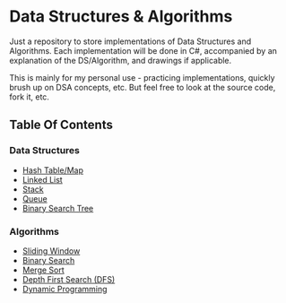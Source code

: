 # Data Structures & Algorithms

Just a repository to store implementations of Data Structures and Algorithms.
Each implementation will be done in C#, accompanied by an explanation of the DS/Algorithm, and drawings if applicable.

This is mainly for my personal use - practicing implementations, quickly brush up on DSA concepts, etc.
But feel free to look at the source code, fork it, etc.

## Table Of Contents

### Data Structures
- [Hash Table/Map](https://github.com/MAdisurya/data-structures-algorithms/tree/master/data-structures/hash-tables/HashTable)
- [Linked List](https://github.com/MAdisurya/data-structures-algorithms/tree/master/data-structures/linked-list/LinkedList)
- [Stack](https://github.com/MAdisurya/data-structures-algorithms/tree/master/data-structures/stack/Stack)
- [Queue](https://github.com/MAdisurya/data-structures-algorithms/tree/master/data-structures/queue/Queue)
- [Binary Search Tree](https://github.com/MAdisurya/data-structures-algorithms/tree/master/data-structures/binary-search-tree/BinarySearchTree)

### Algorithms
- [Sliding Window](https://github.com/MAdisurya/data-structures-algorithms/tree/master/algorithms/sliding-window)
- [Binary Search](https://github.com/MAdisurya/data-structures-algorithms/tree/master/algorithms/binary-search)
- [Merge Sort](https://github.com/MAdisurya/data-structures-algorithms/tree/master/algorithms/merge-sort/MergeSort)
- [Depth First Search (DFS)](https://github.com/MAdisurya/data-structures-algorithms/tree/master/algorithms/depth-first-search/DepthFirstSearch)
- [Dynamic Programming](https://github.com/MAdisurya/data-structures-algorithms/tree/master/algorithms/dynamic-programming/DynamicProgramming)
